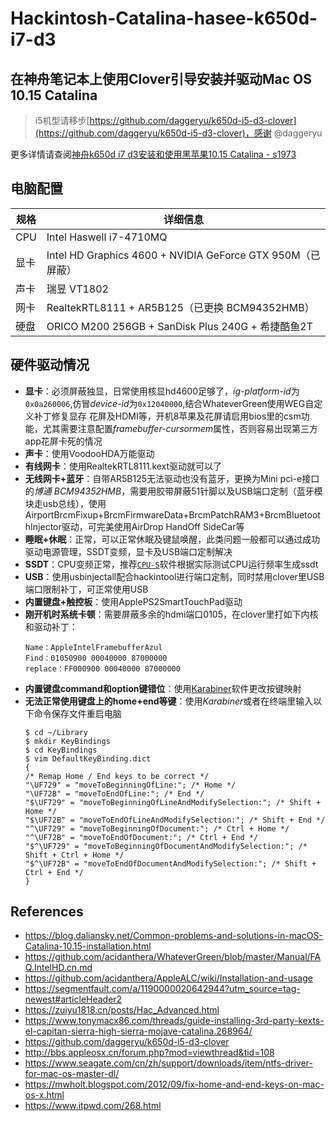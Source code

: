 # Hackintosh-Catalina-hasee-k650d-i7-d3
## 在神舟笔记本上使用Clover引导安装并驱动Mac OS 10.15 Catalina

> i5机型请移步[https://github.com/daggeryu/k650d-i5-d3-clover](https://github.com/daggeryu/k650d-i5-d3-clover)，感谢 @daggeryu

更多详情请查阅[神舟k650d i7 d3安装和使用黑苹果10.15 Catalina - s1973](https://s1973.top/blog/0015730470006545b49e611cb91470daaacb539b7034eae000)

## 电脑配置

| 规格  | 详细信息     |
| ---- | ----------  |
| CPU | Intel Haswell i7-4710MQ |
| 显卡 | Intel HD Graphics 4600 + NVIDIA GeForce GTX 950M（已屏蔽） |
| 声卡 | 瑞昱 VT1802 |
| 网卡 | RealtekRTL8111 + AR5B125（已更换 BCM94352HMB） |
| 硬盘 | ORICO M200 256GB + SanDisk Plus 240G + 希捷酷鱼2T |

## 硬件驱动情况
- **显卡**：必须屏蔽独显，日常使用核显hd4600足够了，*ig-platform-id*为`0x0a260006`,仿冒*device-id*为`0x12040000`,结合WhateverGreen使用WEG自定义补丁修复显存 花屏及HDMI等，开机8苹果及花屏请启用bios里的csm功能，尤其需要注意配置*framebuffer-cursormem*属性，否则容易出现第三方app花屏卡死的情况
- **声卡**：使用VoodooHDA万能驱动
- **有线网卡**：使用RealtekRTL8111.kext驱动就可以了
- **无线网卡+蓝牙**：自带AR5B125无法驱动也没有蓝牙，更换为Mini pci-e接口的*博通 BCM94352HMB*，需要用胶带屏蔽51针脚以及USB端口定制（蓝牙模块走usb总线），使用AirportBrcmFixup+BrcmFirmwareData+BrcmPatchRAM3+BrcmBluetoothInjector驱动，可完美使用AirDrop HandOff SideCar等
- **睡眠+休眠**：正常，可以正常休眠及键鼠唤醒，此类问题一般都可以通过成功驱动电源管理，SSDT变频，显卡及USB端口定制解决
- **SSDT**：CPU变频正常，推荐[`CPU-S`](http://bbs.pcbeta.com/viewthread-1698338-1-1.html)软件根据实际测试CPU运行频率生成ssdt
- **USB**：使用usbinjectall配合hackintool进行端口定制，同时禁用clover里USB端口限制补丁，可正常使用USB
- **内置键盘+触控板**：使用ApplePS2SmartTouchPad驱动
- **刚开机时系统卡顿**：需要屏蔽多余的hdmi端口0105，在clover里打如下内核和驱动补丁：
    ```
    Name：AppleIntelFramebufferAzul
    Find：01050900 00040000 87000000
    replace：FF000900 00040000 87000000
    ```
- **内置键盘command和option键错位**：使用[Karabiner](https://pqrs.org/osx/karabiner/)软件更改按键映射
- **无法正常使用键盘上的home+end等键**：使用*Karabiner*或者在终端里输入以下命令保存文件重启电脑
    ```
    $ cd ~/Library
    $ mkdir KeyBindings
    $ cd KeyBindings
    $ vim DefaultKeyBinding.dict
    {
    /* Remap Home / End keys to be correct */
    "\UF729" = "moveToBeginningOfLine:"; /* Home */
    "\UF72B" = "moveToEndOfLine:"; /* End */
    "$\UF729" = "moveToBeginningOfLineAndModifySelection:"; /* Shift + Home */
    "$\UF72B" = "moveToEndOfLineAndModifySelection:"; /* Shift + End */
    "^\UF729" = "moveToBeginningOfDocument:"; /* Ctrl + Home */
    "^\UF72B" = "moveToEndOfDocument:"; /* Ctrl + End */
    "$^\UF729" = "moveToBeginningOfDocumentAndModifySelection:"; /* Shift + Ctrl + Home */
    "$^\UF72B" = "moveToEndOfDocumentAndModifySelection:"; /* Shift + Ctrl + End */
    }
    ```

## References
- https://blog.daliansky.net/Common-problems-and-solutions-in-macOS-Catalina-10.15-installation.html
- https://github.com/acidanthera/WhateverGreen/blob/master/Manual/FAQ.IntelHD.cn.md
- https://github.com/acidanthera/AppleALC/wiki/Installation-and-usage
- https://segmentfault.com/a/1190000020642944?utm_source=tag-newest#articleHeader2
- https://zuiyu1818.cn/posts/Hac_Advanced.html
- https://www.tonymacx86.com/threads/guide-installing-3rd-party-kexts-el-capitan-sierra-high-sierra-mojave-catalina.268964/
- https://github.com/daggeryu/k650d-i5-d3-clover
- http://bbs.appleosx.cn/forum.php?mod=viewthread&tid=108
- https://www.seagate.com/cn/zh/support/downloads/item/ntfs-driver-for-mac-os-master-dl/
- https://mwholt.blogspot.com/2012/09/fix-home-and-end-keys-on-mac-os-x.html
- https://www.itpwd.com/268.html